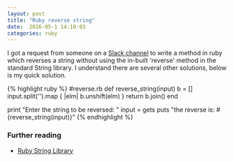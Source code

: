 ```yaml
---
layout: post
title: "Ruby reverse string"
date:  2016-05-1 14:10:03
categories: ruby
---
```


I got a request from someone on a [Slack channel](https://slack.com/) to write a method in ruby which reverses a string without using the in-built 'reverse' method in the standard String library. I understand there are several other solutions, below is my quick solution.

{% highlight ruby %}
#reverse.rb
def reverse_string(input)
  b = []
  input.split('').map { |elm| b.unshift(elm) }
  return b.join()
end

print "Enter the string to be reversed: "
input = gets
puts "the reverse is: #{reverse_string(input)}"
{% endhighlight %}


### Further reading
* [Ruby String Library](http://ruby-doc.org/core-2.3.0/String.html#method-i-reverse)
